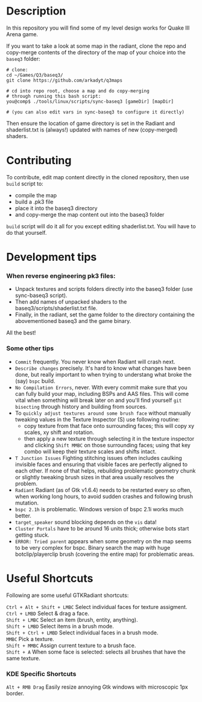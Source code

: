 # Description

In this repository you will find some of my level design works for Quake III Arena game.

If you want to take a look at some map in the radiant, clone the repo and copy-merge contents of the directory of the map of your choice into the `baseq3` folder:
```
# clone:
cd ~/Games/Q3/baseq3/
git clone https://github.com/arkadyt/q3maps

# cd into repo root, choose a map and do copy-merging 
# through running this bash script:
you@comp$ ./tools/linux/scripts/sync-baseq3 [gameDir] [mapDir]

# (you can also edit vars in sync-baseq3 to configure it directly)
```
Then ensure the location of game directory is set in the Radiant and shaderlist.txt is (always!) updated with names of new (copy-merged) shaders.

# Contributing
To contribute, edit map content directly in the cloned repository, then use `build` script to:

* compile the map
* build a .pk3 file
* place it into the baseq3 directory
* and copy-merge the map content out into the baseq3 folder

`build` script will do it all for you except editing shaderlist.txt. You will have to do that yourself.

# Development tips

### When reverse engineering pk3 files:

* Unpack textures and scripts folders directly into the baseq3 folder (use sync-baseq3 script).
* Then add names of unpacked shaders to the baseq3/scripts/shaderlist.txt file.
* Finally, in the radiant, set the game folder to the directory containing the abovementioned baseq3 and the game binary.

All the best!

### Some other tips

* `Commit` frequently. You never know when Radiant will crash next.
* `Describe changes` precisely. It's hard to know what changes have been done, but really important to when trying to understang what broke the (say) `bspc` build.
* `No Compilation Errors`, never. With every commit make sure that you can fully build your map, including BSPs and AAS files. This will come vital when something will break later on and you'll find yourself `git bisecting` through history and building from sources.
* To `quickly adjust textures around some brush face` without manually tweaking values in the Texture Inspector (S) use following routine: 
  - copy texture from that face onto surrounding faces; this will copy xy scales, xy shift and rotation.
  - then apply a new texture through selecting it in the texture inspector and clicking `Shift MMBC` on those surrounding faces; using that key combo will keep their texture scales and shifts intact.
* `T Junction Issues` Fighting stitching issues often includes caulking invisible faces and ensuring that visible faces are perfectly aligned to each other. If none of that helps, rebuilding problematic geometry chunk or slightly tweaking brush sizes in that area usually resolves the problem.
* `Radiant` Radiant (as of Gtk v1.6.4) needs to be restarted every so often, when working long hours, to avoid sudden crashes and following brush mutation.
* `bspc 2.1h` is problematic. Windows version of bspc 2.1i works much better.
* `target_speaker` sound blocking depends on the `vis` data!
* `Cluster Portals` have to be around 16 units thick; otherwise bots start getting stuck.
* `ERROR: Tried parent` appears when some geometry on the map seems to be very complex for bspc. Binary search the map with huge botclip/playerclip brush (covering the entire map) for problematic areas.

# Useful Shortcuts

Following are some useful GTKRadiant shortcuts:

`Ctrl + Alt + Shift + LMBC` Select individual faces for texture assigment.<br>
`Ctrl + LMBD` Select & drag a face.<br>
`Shift + LMBC` Select an item (brush, entity, anything).<br>
`Shift + LMBD` Select items in a brush mode.<br>
`Shift + Ctrl + LMBD` Select individual faces in a brush mode.<br>
`MMBC` Pick a texture.<br>
`Shift + MMBC` Assign current texture to a brush face.<br>
`Shift + A` When some face is selected: selects all brushes that have the same texture.<br>


### KDE Specific Shortcuts

`Alt + RMB Drag` Easily resize annoying Gtk windows with microscopic 1px border.
